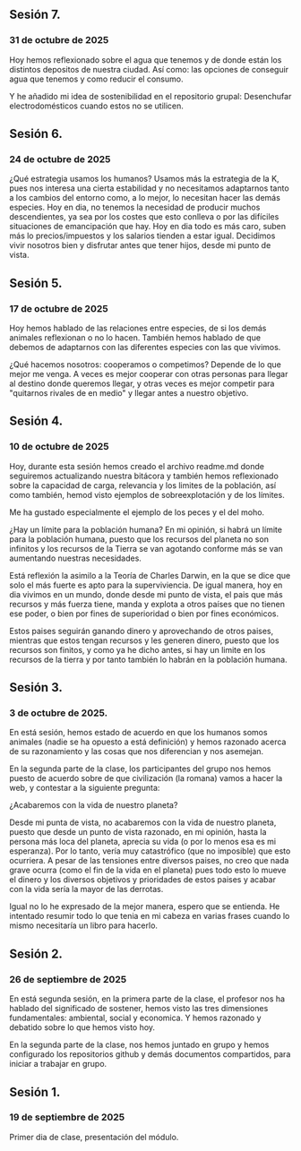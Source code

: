 ## Sesión 7.
### 31 de octubre de 2025
Hoy hemos reflexionado sobre el agua que tenemos y de donde están los distintos depositos de nuestra ciudad. Así como: las opciones de conseguir agua que tenemos y como reducir el consumo.

Y he añadido mi idea de sostenibilidad en el repositorio grupal: Desenchufar electrodomésticos cuando estos no se utilicen.


## Sesión 6.
### 24 de octubre de 2025
¿Qué estrategia usamos los humanos?
Usamos más la estrategia de la K, pues nos interesa una cierta estabilidad y no necesitamos adaptarnos tanto a los cambios del entorno como, a lo mejor, lo necesitan hacer las demás especies.
Hoy en dia, no tenemos la necesidad de producir muchos descendientes, ya sea por los costes que esto conlleva o por las difíciles situaciones de emancipación que hay. Hoy en dia todo es más caro, suben más lo precios/impuestos y los salarios tienden a estar igual. Decidimos vivir nosotros bien y disfrutar antes que tener hijos, desde mi punto de vista.

## Sesión 5.
### 17 de octubre de 2025
Hoy hemos hablado de las relaciones entre especies, de si los demás animales reflexionan o no lo hacen. También hemos hablado de que debemos de adaptarnos con las diferentes especies con las que vivimos.

¿Qué hacemos nosotros: cooperamos o competimos?
Depende de lo que mejor me venga. A veces es mejor cooperar con otras personas para llegar al destino donde queremos llegar, y otras veces es mejor competir para "quitarnos rivales de en medio" y llegar antes a nuestro objetivo.

## Sesión 4.
### 10 de octubre de 2025
Hoy, durante esta sesión hemos creado el archivo readme.md donde seguiremos actualizando nuestra bitácora y también hemos reflexionado sobre  la capacidad de carga, relevancia y los limites de la población, así como también, hemod visto ejemplos de sobreexplotación y de los límites.

Me ha gustado especialmente el ejemplo de los peces y el del moho.

¿Hay un límite para la población humana?
En mi opinión, si habrá un límite para la población humana, puesto que los recursos del planeta no son infinitos y los recursos de la Tierra se van agotando conforme más se van aumentando nuestras necesidades. 

Está reflexión la asimilo a la Teoría de Charles Darwin, en la que se dice que solo el más fuerte es apto para la superviviencia. De igual manera, hoy en dia vivimos en un mundo, donde desde mi punto de vista, el pais que más recursos y más fuerza tiene, manda y explota a otros países que no tienen ese poder, o bien por fines de superioridad o bien por fines económicos. 

Estos paises seguirán ganando dinero y aprovechando de otros paises, mientras que estos tengan recursos y les generen dinero, puesto que los recursos son finitos, y como ya he dicho antes, si hay un limite en los recursos de la tierra y por tanto también lo habrán en la población humana.

## Sesión 3.
### 3 de octubre de 2025.
En está sesión, hemos estado de acuerdo en que los humanos somos animales (nadie se ha opuesto a está definición) y hemos razonado acerca de su razonamiento y las cosas que nos diferencian y nos asemejan.

En la segunda parte de la clase, los participantes del grupo nos hemos puesto de acuerdo sobre de que civilización (la romana) vamos a hacer la web, y contestar a la siguiente pregunta: 

¿Acabaremos con la vida de nuestro planeta?

Desde mi punta de vista, no acabaremos con la vida de nuestro planeta, puesto que desde un punto de vista razonado, en mi opinión, hasta la persona más loca del planeta, aprecia su vida (o por lo menos esa es mi esperanza). Por lo tanto, vería muy catastrófico (que no imposible) que esto ocurriera. A pesar de las tensiones entre diversos paises, no creo que nada grave ocurra (como el fin de la vida en el planeta) pues todo esto lo mueve el dinero y los diversos objetivos y prioridades de estos paises y acabar con la vida sería la mayor de las derrotas.

Igual no lo he expresado de la mejor manera, espero que se entienda. He intentado resumir todo lo que tenia en mi cabeza en varias frases cuando lo mismo necesitaría un libro para hacerlo. 

## Sesión 2.
### 26 de septiembre de 2025
En está segunda sesión, en la primera parte de la clase, el profesor nos ha hablado del significado de sostener, hemos visto las tres dimensiones fundamentales: ambiental, social y economica. Y hemos razonado y debatido sobre lo que hemos visto hoy.

En la segunda parte de la clase, nos hemos juntado en grupo y hemos configurado los repositorios github y demás documentos compartidos, para iniciar a trabajar en grupo.

## Sesión 1.
### 19 de septiembre de 2025
Primer dia de clase, presentación del módulo. 







